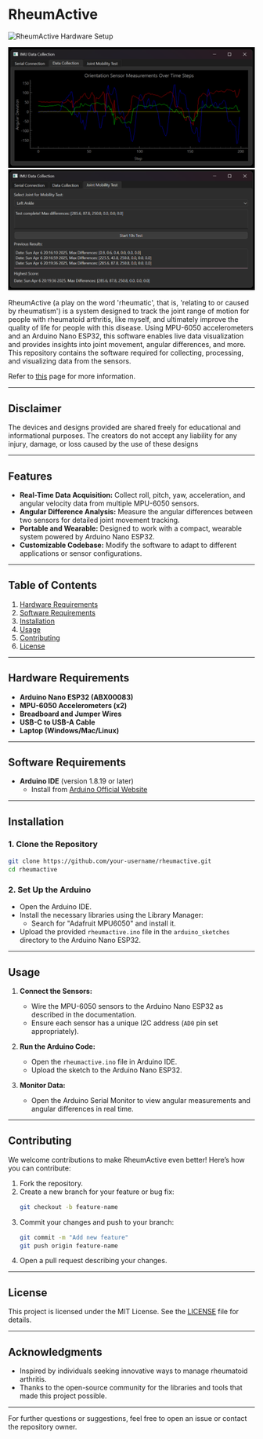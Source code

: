 # RheumActive

![RheumActive Hardware Setup](assets/rheumactive_cover.png)

![RheumActive Data Stream Screnshot](assets/rheumactive_data.png)
![RheumActive Left Ankle Tests Screenshot](assets/rheumactive_test.png)

RheumActive (a play on the word 'rheumatic', that is, 'relating to or caused by rheumatism') is a system designed to track the joint range of motion for people with rheumatoid arthritis, like myself, and ultimately improve the quality of life for people with this disease. Using MPU-6050 accelerometers and an Arduino Nano ESP32, this software enables live data visualization and provides insights into joint movement, angular differences, and more. This repository contains the software required for collecting, processing, and visualizing data from the sensors.

Refer to [this](https://patrickcap.github.io/projects/rheumactive/) page for more information.

---

## Disclaimer

The devices and designs provided are shared freely for educational and informational purposes. The creators do not accept any liability for any injury, damage, or loss caused by the use of these designs

---

## Features

- **Real-Time Data Acquisition:** Collect roll, pitch, yaw, acceleration, and angular velocity data from multiple MPU-6050 sensors.
- **Angular Difference Analysis:** Measure the angular differences between two sensors for detailed joint movement tracking.
- **Portable and Wearable:** Designed to work with a compact, wearable system powered by Arduino Nano ESP32.
- **Customizable Codebase:** Modify the software to adapt to different applications or sensor configurations.

---

## Table of Contents

1. [Hardware Requirements](#hardware-requirements)
2. [Software Requirements](#software-requirements)
3. [Installation](#installation)
4. [Usage](#usage)
5. [Contributing](#contributing)
6. [License](#license)

---

## Hardware Requirements

- **Arduino Nano ESP32 (ABX00083)**
- **MPU-6050 Accelerometers (x2)**
- **Breadboard and Jumper Wires**
- **USB-C to USB-A Cable**
- **Laptop (Windows/Mac/Linux)**

---

## Software Requirements

- **Arduino IDE** (version 1.8.19 or later)
  - Install from [Arduino Official Website](https://www.arduino.cc/en/software)

---

## Installation

### 1. Clone the Repository
```bash
git clone https://github.com/your-username/rheumactive.git
cd rheumactive
```

### 2. Set Up the Arduino
- Open the Arduino IDE.
- Install the necessary libraries using the Library Manager:
  - Search for "Adafruit MPU6050" and install it.
- Upload the provided `rheumactive.ino` file in the `arduino_sketches` directory to the Arduino Nano ESP32.

---

## Usage

1. **Connect the Sensors:**
   - Wire the MPU-6050 sensors to the Arduino Nano ESP32 as described in the documentation.
   - Ensure each sensor has a unique I2C address (`AD0` pin set appropriately).

2. **Run the Arduino Code:**
   - Open the `rheumactive.ino` file in Arduino IDE.
   - Upload the sketch to the Arduino Nano ESP32.

3. **Monitor Data:**
   - Open the Arduino Serial Monitor to view angular measurements and angular differences in real time.

---

## Contributing

We welcome contributions to make RheumActive even better! Here’s how you can contribute:

1. Fork the repository.
2. Create a new branch for your feature or bug fix:
   ```bash
   git checkout -b feature-name
   ```
3. Commit your changes and push to your branch:
   ```bash
   git commit -m "Add new feature"
   git push origin feature-name
   ```
4. Open a pull request describing your changes.

---

## License

This project is licensed under the MIT License. See the [LICENSE](LICENSE) file for details.

---

## Acknowledgments

- Inspired by individuals seeking innovative ways to manage rheumatoid arthritis.
- Thanks to the open-source community for the libraries and tools that made this project possible.

---

For further questions or suggestions, feel free to open an issue or contact the repository owner.

